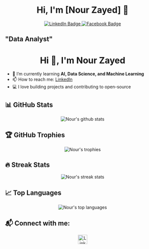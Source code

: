 <h1 align="center">Hi, I'm [Nour Zayed] 👋</h1>
<p align="center">

  <a href="https://www.linkedin.com/in/nour-zayed-7n7074292/">
    <img src="https://img.shields.io/badge/linkedin-%230077B5?style=flat&logo=linkedin&logoColor=white" alt="LinkedIn Badge"/>
  </a>

  <a href="https://www.facebook.com/profile.php?id=100072914674968&mibextid=ZbWKwL">
    <img src="https://img.shields.io/badge/facebook-%231877F2?style=flat&logo=facebook&logoColor=white" alt="Facebook Badge"/>
  </a>
</p>
<h2> "Data Analyst"</h2>



<h1 align="center">Hi 👋, I'm Nour Zayed</h1>

- 🌱 I’m currently learning **AI, Data Science, and Machine Learning**
- 📫 How to reach me: [LinkedIn](https://www.linkedin.com/in/nour-zayed/)
- 💻 I love building projects and contributing to open-source

## 📊 GitHub Stats

<p align="center">
  <img src="https://github-readme-stats.vercel.app/api?username=Nour-Zayed&show_icons=true&include_all_commits=true&theme=blue-white&count_private=true" alt="Nour's github stats"/>
</p>

## 🏆 GitHub Trophies

<p align="center">
  <img src="https://github-profile-trophy.vercel.app/?username=Nour-Zayed&theme=gruvbox" alt="Nour's trophies"/>
</p>

## 🔥 Streak Stats

<p align="center">
  <img src="https://github-readme-streak-stats.herokuapp.com/?user=Nour-Zayed&theme=blue-white" alt="Nour's streak stats"/>
</p>

## 📈 Top Languages

<p align="center">
  <img src="https://github-readme-stats.vercel.app/api/top-langs/?username=Nour-Zayed&layout=compact&theme=blue-white" alt="Nour's top languages"/>
</p>

## 📬 Connect with me:

<p align="center">
  <a href="https://www.linkedin.com/in/nour-zayed/" target="blank">
    <img src="https://cdn.jsdelivr.net/npm/simple-icons@3.0.1/icons/linkedin.svg" alt="LinkedIn" height="30" width="30"/>
  </a>
</p>

